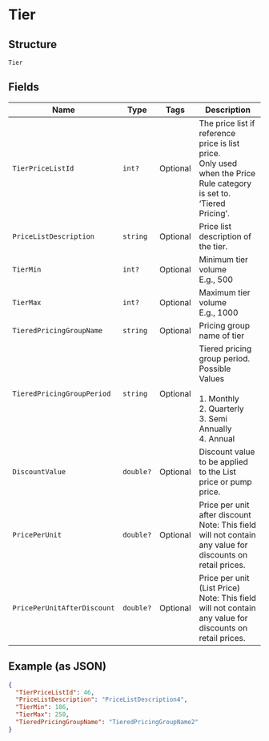 
# Tier

## Structure

`Tier`

## Fields

| Name | Type | Tags | Description |
|  --- | --- | --- | --- |
| `TierPriceListId` | `int?` | Optional | The price list if reference price is list price.<br>Only used when the Price Rule category is set to.<br>‘Tiered Pricing’. |
| `PriceListDescription` | `string` | Optional | Price list description of the tier. |
| `TierMin` | `int?` | Optional | Minimum tier volume<br>E.g., 500 |
| `TierMax` | `int?` | Optional | Maximum tier volume<br>E.g., 1000 |
| `TieredPricingGroupName` | `string` | Optional | Pricing group name of tier |
| `TieredPricingGroupPeriod` | `string` | Optional | Tiered pricing group period.<br>Possible Values<br><br>1. Monthly<br>2. Quarterly<br>3. Semi Annually<br>4. Annual |
| `DiscountValue` | `double?` | Optional | Discount value to be applied to the List price or pump price. |
| `PricePerUnit` | `double?` | Optional | Price per unit after discount<br>Note: This field will not contain any value for discounts on retail prices. |
| `PricePerUnitAfterDiscount` | `double?` | Optional | Price per unit (List Price)<br>Note: This field will not contain any value for discounts on retail prices. |

## Example (as JSON)

```json
{
  "TierPriceListId": 46,
  "PriceListDescription": "PriceListDescription4",
  "TierMin": 186,
  "TierMax": 250,
  "TieredPricingGroupName": "TieredPricingGroupName2"
}
```

